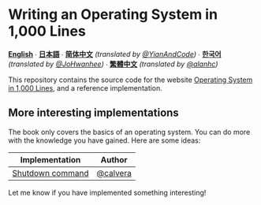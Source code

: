 # Writing an Operating System in 1,000 Lines

**[English](https://operating-system-in-1000-lines.vercel.app/en)** ∙ **[日本語](https://operating-system-in-1000-lines.vercel.app/ja/)** ∙ **[简体中文](https://operating-system-in-1000-lines.vercel.app/zh/)** *(translated by [@YianAndCode](https://github.com/YianAndCode))* ∙ **[한국어](https://operating-system-in-1000-lines.vercel.app/ko/)** *(translated by [@JoHwanhee](https://github.com/JoHwanhee))* ∙ **[繁體中文](https://operating-system-in-1000-lines.vercel.app/tw/)** *(translated by [@alanhc](https://github.com/alanhc))*

This repository contains the source code for the website [Operating System in 1,000 Lines](https://operating-system-in-1000-lines.vercel.app/), and a reference implementation.

## More interesting implementations

The book only covers the basics of an operating system. You can do more with the knowledge you have gained. Here are some ideas:

| Implementation | Author |
| --- | --- |
| [Shutdown command](https://github.com/nuta/operating-system-in-1000-lines/pull/59/files) | [@calvera](https://github.com/calvera) |

Let me know if you have implemented something interesting!
